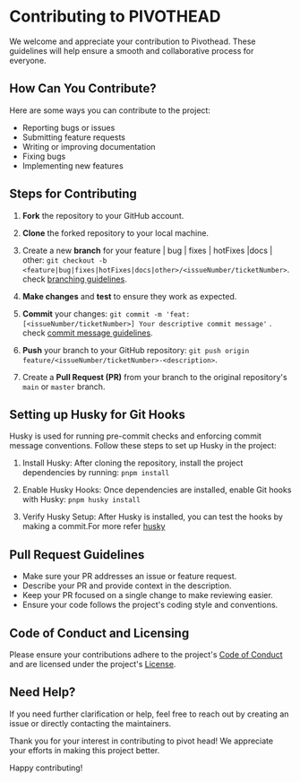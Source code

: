# Contributing to PIVOTHEAD

We welcome and appreciate your contribution to Pivothead. These guidelines will help ensure a smooth and collaborative process for everyone.

## How Can You Contribute?

Here are some ways you can contribute to the project:

- Reporting bugs or issues
- Submitting feature requests
- Writing or improving documentation
- Fixing bugs
- Implementing new features

## Steps for Contributing

1. **Fork** the repository to your GitHub account.

2. **Clone** the forked repository to your local machine.

3. Create a new **branch** for your feature | bug | fixes | hotFixes |docs | other: `git checkout -b <feature|bug|fixes|hotFixes|docs|other>/<issueNumber/ticketNumber>`.check [branching guidelines](./BRANCHING.md).

4. **Make changes** and **test** to ensure they work as expected.

5. **Commit** your changes: `git commit -m 'feat:[<issueNumber/ticketNumber>] Your descriptive commit message'` . check [commit message guidelines](./COMMIT_MESSAGE.md).

6. **Push** your branch to your GitHub repository: `git push origin feature/<issueNumber/ticketNumber>-<description>`.

7. Create a **Pull Request (PR)** from your branch to the original repository's `main` or `master` branch.

## Setting up Husky for Git Hooks

Husky is used for running pre-commit checks and enforcing commit message conventions. Follow these steps to set up Husky in the project:

1. Install Husky: After cloning the repository, install the project dependencies by running: `pnpm install`

2. Enable Husky Hooks:
   Once dependencies are installed, enable Git hooks with Husky: `pnpm husky install`

3. Verify Husky Setup:
   After Husky is installed, you can test the hooks by making a commit.For more refer [husky](https://typicode.github.io/husky/get-started.html)

## Pull Request Guidelines

- Make sure your PR addresses an issue or feature request.
- Describe your PR and provide context in the description.
- Keep your PR focused on a single change to make reviewing easier.
- Ensure your code follows the project's coding style and conventions.

## Code of Conduct and Licensing

Please ensure your contributions adhere to the project's [Code of Conduct](./CODE_OF_CONDUCT.md) and are licensed under the project's [License](./LICENSE).

## Need Help?

If you need further clarification or help, feel free to reach out by creating an issue or directly contacting the maintainers.

Thank you for your interest in contributing to pivot head! We appreciate your efforts in making this project better.

Happy contributing!

